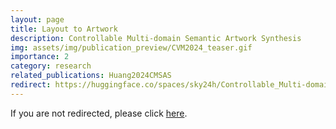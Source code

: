 ```yaml
---
layout: page
title: Layout to Artwork
description: Controllable Multi-domain Semantic Artwork Synthesis
img: assets/img/publication_preview/CVM2024_teaser.gif
importance: 2
category: research
related_publications: Huang2024CMSAS
redirect: https://huggingface.co/spaces/sky24h/Controllable_Multi-domain_Semantic_Artwork_Synthesis
---
```


If you are not redirected, please click [here]("https://huggingface.co/spaces/sky24h/Controllable_Multi-domain_Semantic_Artwork_Synthesis).